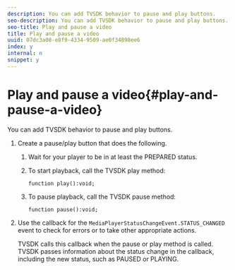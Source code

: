 ```yaml
---
description: You can add TVSDK behavior to pause and play buttons.
seo-description: You can add TVSDK behavior to pause and play buttons.
seo-title: Play and pause a video
title: Play and pause a video
uuid: 07dc3a08-e8f9-4334-9509-ae0f34898ee6
index: y
internal: n
snippet: y
---
```


# Play and pause a video{#play-and-pause-a-video}

You can add TVSDK behavior to pause and play buttons.

1. Create a pause/play button that does the following.
   1. Wait for your player to be in at least the PREPARED status.
   1. To start playback, call the TVSDK play method:

      ```   
      function play():void;
      ```

   1. To pause playback, call the TVSDK pause method:

      ```   
      function pause():void;
      ```

1. Use the callback for the `MediaPlayerStatusChangeEvent.STATUS_CHANGED` event to check for errors or to take other appropriate actions.

   TVSDK calls this callback when the pause or play method is called. TVSDK passes information about the status change in the callback, including the new status, such as PAUSED or PLAYING.
